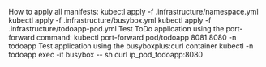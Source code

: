 How to apply all manifests:
kubectl apply -f .infrastructure/namespace.yml
kubectl apply -f .infrastructure/busybox.yml
kubectl apply -f .infrastructure/todoapp-pod.yml
Test ToDo application using the port-forward command:
kubectl port-forward pod/todoapp 8081:8080 -n todoapp
Test application using the busyboxplus:curl container
kubectl -n todoapp exec -it busybox -- sh
curl ip_pod_todoapp:8080